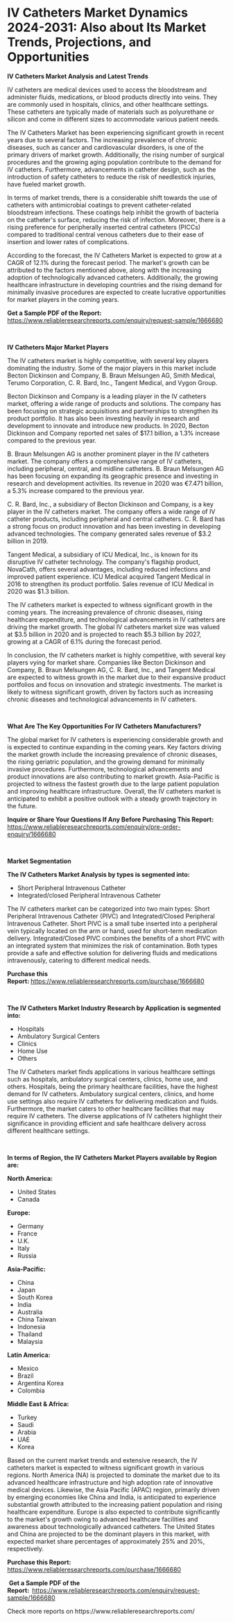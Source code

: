 <p><h1>IV Catheters Market Dynamics 2024-2031: Also about Its Market Trends, Projections, and Opportunities</h1></p><p><strong>IV Catheters Market Analysis and Latest Trends</strong></p>
<p><p>IV catheters are medical devices used to access the bloodstream and administer fluids, medications, or blood products directly into veins. They are commonly used in hospitals, clinics, and other healthcare settings. These catheters are typically made of materials such as polyurethane or silicon and come in different sizes to accommodate various patient needs.</p><p>The IV Catheters Market has been experiencing significant growth in recent years due to several factors. The increasing prevalence of chronic diseases, such as cancer and cardiovascular disorders, is one of the primary drivers of market growth. Additionally, the rising number of surgical procedures and the growing aging population contribute to the demand for IV catheters. Furthermore, advancements in catheter design, such as the introduction of safety catheters to reduce the risk of needlestick injuries, have fueled market growth.</p><p>In terms of market trends, there is a considerable shift towards the use of catheters with antimicrobial coatings to prevent catheter-related bloodstream infections. These coatings help inhibit the growth of bacteria on the catheter's surface, reducing the risk of infection. Moreover, there is a rising preference for peripherally inserted central catheters (PICCs) compared to traditional central venous catheters due to their ease of insertion and lower rates of complications.</p><p>According to the forecast, the IV Catheters Market is expected to grow at a CAGR of 12.1% during the forecast period. The market's growth can be attributed to the factors mentioned above, along with the increasing adoption of technologically advanced catheters. Additionally, the growing healthcare infrastructure in developing countries and the rising demand for minimally invasive procedures are expected to create lucrative opportunities for market players in the coming years.</p></p>
<p><strong>Get a Sample PDF of the Report:&nbsp;</strong> <a href="https://www.reliableresearchreports.com/enquiry/request-sample/1666680">https://www.reliableresearchreports.com/enquiry/request-sample/1666680</a></p>
<p>&nbsp;</p>
<p><strong>IV Catheters Major Market Players</strong></p>
<p><p>The IV catheters market is highly competitive, with several key players dominating the industry. Some of the major players in this market include Becton Dickinson and Company, B. Braun Melsungen AG, Smith Medical, Terumo Corporation, C. R. Bard, Inc., Tangent Medical, and Vygon Group.</p><p>Becton Dickinson and Company is a leading player in the IV catheters market, offering a wide range of products and solutions. The company has been focusing on strategic acquisitions and partnerships to strengthen its product portfolio. It has also been investing heavily in research and development to innovate and introduce new products. In 2020, Becton Dickinson and Company reported net sales of $17.1 billion, a 1.3% increase compared to the previous year.</p><p>B. Braun Melsungen AG is another prominent player in the IV catheters market. The company offers a comprehensive range of IV catheters, including peripheral, central, and midline catheters. B. Braun Melsungen AG has been focusing on expanding its geographic presence and investing in research and development activities. Its revenue in 2020 was €7.471 billion, a 5.3% increase compared to the previous year.</p><p>C. R. Bard, Inc., a subsidiary of Becton Dickinson and Company, is a key player in the IV catheters market. The company offers a wide range of IV catheter products, including peripheral and central catheters. C. R. Bard has a strong focus on product innovation and has been investing in developing advanced technologies. The company generated sales revenue of $3.2 billion in 2019.</p><p>Tangent Medical, a subsidiary of ICU Medical, Inc., is known for its disruptive IV catheter technology. The company's flagship product, NovaCath, offers several advantages, including reduced infections and improved patient experience. ICU Medical acquired Tangent Medical in 2016 to strengthen its product portfolio. Sales revenue of ICU Medical in 2020 was $1.3 billion.</p><p>The IV catheters market is expected to witness significant growth in the coming years. The increasing prevalence of chronic diseases, rising healthcare expenditure, and technological advancements in IV catheters are driving the market growth. The global IV catheters market size was valued at $3.5 billion in 2020 and is projected to reach $5.3 billion by 2027, growing at a CAGR of 6.1% during the forecast period.</p><p>In conclusion, the IV catheters market is highly competitive, with several key players vying for market share. Companies like Becton Dickinson and Company, B. Braun Melsungen AG, C. R. Bard, Inc., and Tangent Medical are expected to witness growth in the market due to their expansive product portfolios and focus on innovation and strategic investments. The market is likely to witness significant growth, driven by factors such as increasing chronic diseases and technological advancements in IV catheters.</p></p>
<p>&nbsp;</p>
<p><strong>What Are The Key Opportunities For IV Catheters Manufacturers?</strong></p>
<p><p>The global market for IV catheters is experiencing considerable growth and is expected to continue expanding in the coming years. Key factors driving the market growth include the increasing prevalence of chronic diseases, the rising geriatric population, and the growing demand for minimally invasive procedures. Furthermore, technological advancements and product innovations are also contributing to market growth. Asia-Pacific is projected to witness the fastest growth due to the large patient population and improving healthcare infrastructure. Overall, the IV catheters market is anticipated to exhibit a positive outlook with a steady growth trajectory in the future.</p></p>
<p><strong>Inquire or Share Your Questions If Any Before Purchasing This Report:</strong> <a href="https://www.reliableresearchreports.com/enquiry/pre-order-enquiry/1666680">https://www.reliableresearchreports.com/enquiry/pre-order-enquiry/1666680</a></p>
<p>&nbsp;</p>
<p><strong>Market Segmentation</strong></p>
<p><strong>The IV Catheters Market Analysis by types is segmented into:</strong></p>
<p><ul><li>Short Peripheral Intravenous Catheter</li><li>Integrated/closed Peripheral Intravenous Catheter</li></ul></p>
<p><p>The IV catheters market can be categorized into two main types: Short Peripheral Intravenous Catheter (PIVC) and Integrated/Closed Peripheral Intravenous Catheter. Short PIVC is a small tube inserted into a peripheral vein typically located on the arm or hand, used for short-term medication delivery. Integrated/Closed PIVC combines the benefits of a short PIVC with an integrated system that minimizes the risk of contamination. Both types provide a safe and effective solution for delivering fluids and medications intravenously, catering to different medical needs.</p></p>
<p><strong>Purchase this Report:&nbsp;</strong><a href="https://www.reliableresearchreports.com/purchase/1666680">https://www.reliableresearchreports.com/purchase/1666680</a></p>
<p>&nbsp;</p>
<p><strong>The IV Catheters Market Industry Research by Application is segmented into:</strong></p>
<p><ul><li>Hospitals</li><li>Ambulatory Surgical Centers</li><li>Clinics</li><li>Home Use</li><li>Others</li></ul></p>
<p><p>The IV Catheters market finds applications in various healthcare settings such as hospitals, ambulatory surgical centers, clinics, home use, and others. Hospitals, being the primary healthcare facilities, have the highest demand for IV catheters. Ambulatory surgical centers, clinics, and home use settings also require IV catheters for delivering medication and fluids. Furthermore, the market caters to other healthcare facilities that may require IV catheters. The diverse applications of IV catheters highlight their significance in providing efficient and safe healthcare delivery across different healthcare settings.</p></p>
<p>&nbsp;</p>
<p><strong>In terms of Region, the IV Catheters Market Players available by Region are:</strong></p>
<p>
    <p> <strong> North America: </strong>
        <ul>
            <li>United States</li>
            <li>Canada</li>
        </ul>
        </p> 
    <p> <strong> Europe: </strong>
        <ul>
            <li>Germany</li>
            <li>France</li>
            <li>U.K.</li>
            <li>Italy</li>
            <li>Russia</li>
        </ul>
        </p> 
    <p> <strong> Asia-Pacific: </strong>
        <ul>
            <li>China</li>
            <li>Japan</li>
            <li>South Korea</li>
            <li>India</li>
            <li>Australia</li>
            <li>China Taiwan</li>
            <li>Indonesia</li>
            <li>Thailand</li>
            <li>Malaysia</li>
        </ul>
        </p> 
    <p> <strong> Latin America: </strong>
        <ul>
            <li>Mexico</li>
            <li>Brazil</li>
            <li>Argentina Korea</li>
            <li>Colombia</li>
        </ul>
        </p> 
    <p> <strong> Middle East & Africa: </strong>
        <ul>
            <li>Turkey</li>
            <li>Saudi</li>
            <li>Arabia</li>
            <li>UAE</li>
            <li>Korea</li>
        </ul>
    </p>
    </p>
<p><p>Based on the current market trends and extensive research, the IV catheters market is expected to witness significant growth in various regions. North America (NA) is projected to dominate the market due to its advanced healthcare infrastructure and high adoption rate of innovative medical devices. Likewise, the Asia Pacific (APAC) region, primarily driven by emerging economies like China and India, is anticipated to experience substantial growth attributed to the increasing patient population and rising healthcare expenditure. Europe is also expected to contribute significantly to the market's growth owing to advanced healthcare facilities and awareness about technologically advanced catheters. The United States and China are projected to be the dominant players in this market, with expected market share percentages of approximately 25% and 20%, respectively.</p></p>
<p><strong>Purchase this Report: </strong><a href="https://www.reliableresearchreports.com/purchase/1666680">https://www.reliableresearchreports.com/purchase/1666680</a></p>
<p>&nbsp;<strong>Get a Sample PDF of the Report:&nbsp;&nbsp;</strong><a href="https://www.reliableresearchreports.com/enquiry/request-sample/1666680">https://www.reliableresearchreports.com/enquiry/request-sample/1666680</a></p>
<p><strong></strong></p>
<p>Check more reports on https://www.reliableresearchreports.com/</p>